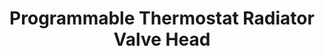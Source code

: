 ---
date_added: 2020-10-08
vendor: ETOP
model: HT-10
title: Programmable Thermostat Radiator Valve Head
category: hvac
supports: temperature, thermostat
zigbeemodel: ['dpplnsn\u0000']
mlink: http://www.etopcontrols.com/thermostat/detail/HT-10.html
link:
link2: 
---